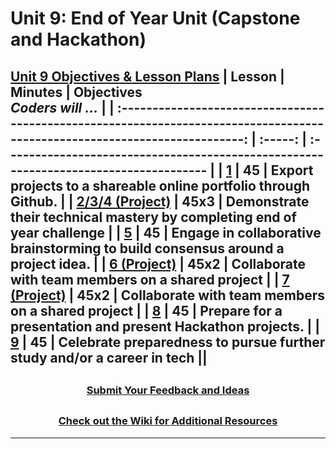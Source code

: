 # Unit 9: End of Year Unit (Capstone and Hackathon)
[**Unit 9 Objectives & Lesson Plans**](https://docs.google.com/document/d/1j3uX4k4bPmfQm0dTHhNRK-7_FUojiIUWw48ggvV8RUo/edit)
|                                                            Lesson                                                            | Minutes | Objectives <br> _Coders will ..._                                                     |
| :--------------------------------------------------------------------------------------------------------------------------: | :-----: | :------------------------------------------------------------------------------------ |
|  [**1**](https://docs.google.com/presentation/d/1x4Qt_rLtJn5iAs8a7rmorNfFZcuF4Zrx2EczcZdeJEI/edit?usp=sharing)  |   45    | Export projects to a shareable online portfolio through Github.                                                |
| [**2/3/4 (Project)**](https://docs.google.com/presentation/d/12y5tSljKcWXQPlRGpc8LxA5RKo3f72Oj6Ig7oASSztc/edit?usp=sharing) |   45x3    | Demonstrate their technical mastery by completing end of year challenge                                     |
| [**5**](https://docs.google.com/presentation/d/1QQOiNV-dFhToSeABGY54uuWEbCVpJRCXZvDPB2RtwiE/edit?usp=sharing) |   45    | Engage in collaborative brainstorming to build consensus around a project idea.                                |
| [**6 (Project)**](https://docs.google.com/presentation/d/1t2ecPinC8KJAFhlsSHEqm84lCpGVABGCT2sVE61LZkk/edit?usp=sharing) |   45x2    | Collaborate with team members on a shared project                         |
| [**7 (Project)**](https://docs.google.com/presentation/d/1542Q54cmrkkExdBQwJNouPoml1lS3LVnEzHfmZnRYuE/edit?usp=sharing) |   45x2    | Collaborate with team members on a shared project                         |
| [**8**](https://docs.google.com/presentation/d/12yhsDYef-q0fb5DZ6H90GSEMADlcp4EK3IZsjwX7Tzo/edit?usp=sharing) |   45    | Prepare for a presentation and present Hackathon projects. |
| [**9**](https://docs.google.com/presentation/d/1o6rEhlwUmIfhLV3WuBtuC7OJeVygOi37JcQ9-c98-O0/edit?usp=sharing) |   45    | Celebrate preparedness to pursue further study and/or a career in tech ||
---
## <h3 align="center"><a href="https://docs.google.com/forms/d/e/1FAIpQLSc4oUNSthmU63TqlzUOOWd3buX3tGVIPRNDm0tsLB_nOONRLQ/viewform">Submit Your Feedback and Ideas</a></h3>

## <h3 align="center"><a href="https://github.com/itscodenation/curriculum-21-22/wiki">Check out the Wiki for Additional Resources</a></h3>

---

